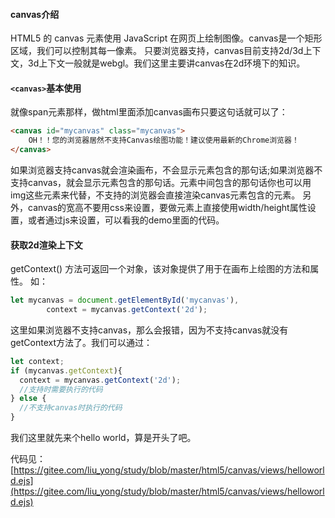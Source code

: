 #### canvas介绍
HTML5 的 canvas 元素使用 JavaScript 在网页上绘制图像。canvas是一个矩形区域，我们可以控制其每一像素。
只要浏览器支持，canvas目前支持2d/3d上下文，3d上下文一般就是webgl。我们这里主要讲canvas在2d环境下的知识。
#### ```<canvas>```基本使用
就像span元素那样，做html里面添加canvas画布只要这句话就可以了：
```html
<canvas id="mycanvas" class="mycanvas">
    OH！！您的浏览器居然不支持Canvas绘图功能！建议使用最新的Chrome浏览器！
</canvas>
```
如果浏览器支持canvas就会渲染画布，不会显示元素包含的那句话;如果浏览器不支持canvas，就会显示元素包含的那句话。元素中间包含的那句话你也可以用img这些元素来代替，不支持的浏览器会直接渲染canvas元素包含的元素。
另外，canvas的宽高不要用css来设置，要做元素上直接使用width/height属性设置，或者通过js来设置，可以看我的demo里面的代码。
#### 获取2d渲染上下文
getContext() 方法可返回一个对象，该对象提供了用于在画布上绘图的方法和属性。
如：
```javascript
let mycanvas = document.getElementById('mycanvas'),
        context = mycanvas.getContext('2d');

```
这里如果浏览器不支持canvas，那么会报错，因为不支持canvas就没有getContext方法了。我们可以通过：
```javascript
let context;
if (mycanvas.getContext){
  context = mycanvas.getContext('2d');
  //支持时需要执行的代码
} else {
  //不支持canvas时执行的代码
}
```
我们这里就先来个hello world，算是开头了吧。

代码见：[https://gitee.com/liu_yong/study/blob/master/html5/canvas/views/helloworld.ejs](https://gitee.com/liu_yong/study/blob/master/html5/canvas/views/helloworld.ejs)